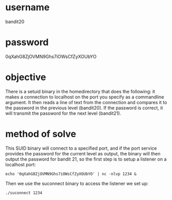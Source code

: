 # username
bandit20
# password
0qXahG8ZjOVMN9Ghs7iOWsCfZyXOUbYO
# objective
There is a setuid binary in the homedirectory that does the following: it makes a connection to localhost on the port you specify as a commandline argument. It then reads a line of text from the connection and compares it to the password in the previous level (bandit20). If the password is correct, it will transmit the password for the next level (bandit21).
# method of solve
This SUID binary will connect to a specified port, and if the port service provides the password for the current level as output, the binary will then output the password for bandit 21, so the first step is to setup a listener on a localhost port:
```
echo '0qXahG8ZjOVMN9Ghs7iOWsCfZyXOUbYO' | nc -nlvp 1234 &
```
Then we use the suconnect binary to access the listener we set up:
```
./suconnect 1234
```
